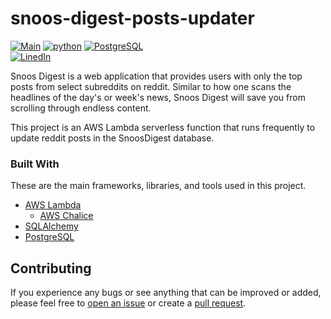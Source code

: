 # snoos-digest-posts-updater

[![Main](https://github.com/PeterBohai/snoosdigest-updater/actions/workflows/lint.yml/badge.svg)](https://github.com/PeterBohai/snoosdigest-updater/actions/workflows/lint.yml)
<a href="https://github.com/PeterBohai/snoosdigest/blob/main/requirements.txt">
<img alt="python" src="https://img.shields.io/badge/python-v3.9.6-blue"></a>
<a href="https://github.com/PeterBohai/snoosdigest/blob/main/frontend/package.json">
<img alt="PostgreSQL" src="https://img.shields.io/badge/PostgreSQL-316192?logo=postgresql&logoColor=white"></a>
<br/>
<a href="https://www.linkedin.com/in/peterbohai">
<img alt="LinedIn" src="https://img.shields.io/badge/LinkedIn-0077B5?logo=linkedin&logoColor=white"></a>

Snoos Digest is a web application that provides users with only the top posts from select subreddits on reddit.
Similar to how one scans the headlines of the day's or week's news, Snoos Digest will save you from scrolling through endless content.

This project is an AWS Lambda serverless function that runs frequently to update reddit posts in the SnoosDigest database.

### Built With

These are the main frameworks, libraries, and tools used in this project.

-   [AWS Lambda](https://aws.amazon.com/lambda/)
    -   [AWS Chalice](https://aws.github.io/chalice/)
-   [SQLAlchemy](https://www.sqlalchemy.org/)
-   [PostgreSQL](https://www.postgresql.org/)

## Contributing

If you experience any bugs or see anything that can be improved or added, please feel free to [open an issue](https://github.com/PeterBohai/snoosdigest-updater/issues) or create a [pull request](https://github.com/PeterBohai/snoosdigest-updater/pulls).
